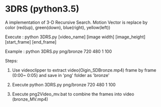 # 3DRS (python3.5)
A implementation of  3-D Recursive Search. Motion Vector is replace by color (red(up), green(down), blue(right), yellow(left))

Execute : python 3DRS.py [video_name] [image width] [image_height] [start_frame] [end_frame]

Example : python 3DRS.py png/bronze 720 480 1 100

Steps:

1. Use videoclipper to extract video(Oigin_SDBronze.mp4) frame by frame (0:00~ 0:05) and save in 'png' folder as 'bronze'

2. Execute python 3DRS.py png/bronze 720 480 1 100

3. Execute png2Video_mv.bat to combine the frames into video (bronze_MV.mp4)








